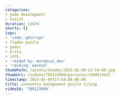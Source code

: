 ```yaml
---
categories:
- game development
- twitch
duration: 13978
shorts: []
tags:
- 'code: gdscript'
- flambe puzzle
- godot
- krita
- ldtk
- 'raided by: mordecai_dev'
- 'raiding: earend'
thumbPath: /assets/thumbs/2023-01-09-23-54-08.jpg
thumbUri: /videos/788123900/pictures/1584913621
timestamp: 2023-01-09T17:54:08-06:00
title: inventory management puzzle tiling
videoId: '788123900'
---
```

